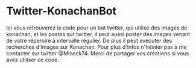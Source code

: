 ﻿# Twitter-KonachanBot

Ici vous retrouverez le code pour un bot twitter, qui utilise des images de konachan, et les postes sur twitter, il peut aussi 
poster des images venant de votre réperoire à intervalle régulier. De plus il peut exécuter des recherches d'images sur Konachan.
Pour plus d'infos n'hésiter pas à me contacter sur twitter @Mineck74. Merci de partager vos créations si vous avez utiliser ce code.
